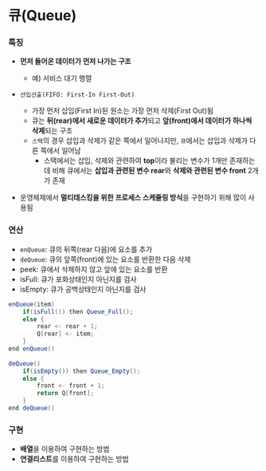 # 큐(Queue)

### 특징

- **먼저 들어온 데이터가 먼저 나가는 구조**
  - 예) 서비스 대기 행렬
- `선입선출(FIFO: First-In First-Out)`
  - 가장 먼저 삽입(First In)된 원소는 가장 먼저 삭제(First Out)됨
  - 큐는 **뒤(rear)에서 새로운 데이터가 추가**되고 **앞(front)에서 데이터가 하나씩 삭제**되는 구조
  - `스택`의 경우 삽입과 삭제가 같은 쪽에서 일어나지만, `큐`에서는 삽입과 삭제가 다른 쪽에서 일어남
    - 스택에서는 삽입, 삭제와 관련하여 **top**이라 불리는 변수가 1개만 존재하는 데 비해 큐에서는 **삽입과 관련된 변수 rear**와 **삭제와 관련된 변수 front** 2개가 존재

- 운영체제에서 **멀티태스킹을 위한 프로세스 스케쥴링 방식**을 구현하기 위해 많이 사용됨



### 연산

- `enQueue`: 큐의 뒤쪽(rear 다음)에 요소를 추가
- `deQueue`: 큐의 앞쪽(front)에 있는 요소를 반환한 다음 삭제
- peek: 큐에서 삭제하지 않고 앞에 있는 요소를 반환
- isFull: 큐가 포화상태인지 아닌지를 검사
- isEmpty: 큐가 공백상태인지 아닌지를 검사

```java
enQueue(item)
    if(isFull()) then Queue_Full();
	else {
        rear <- rear + 1;
        Q[rear] <- item;
    }
end enQueue()
    
deQueue()
    if(isEmpty()) then Queue_Empty();
	else {
        front <- front + 1;
        return Q[front];
    }
end deQueue()
```



### 구현

- **배열**을 이용하여 구현하는 방법
- **연결리스트**를 이용하여 구현하는 방법